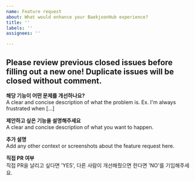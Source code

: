 ```yaml
---
name: Feature request
about: What would enhance your BaekjoonHub experience?
title: ''
labels: ''
assignees: ''

---
```


## Please review previous closed issues before filling out a new one! Duplicate issues will be closed without comment.

**해당 기능이 어떤 문제를 개선하나요?**</br>
A clear and concise description of what the problem is. Ex. I'm always frustrated when [...]

**제안하고 싶은 기능을 설명해주세요**</br>
A clear and concise description of what you want to happen.

**추가 설명**</br>
Add any other context or screenshots about the feature request here.

**직접 PR 여부**</br>
직접 PR을 날리고 싶다면 'YES', 다른 사람이 개선해줬으면 한다면 'NO'를 기입해주세요.
